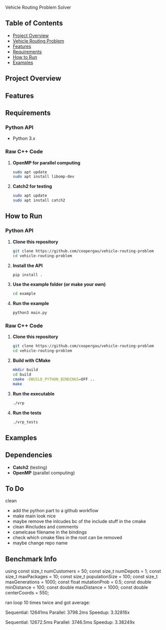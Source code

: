 Vehicle Routing Problem Solver

## Table of Contents
- [Project Overview](#project-overview)
- [Vehicle Routing Problem](#vehicle-routing-problem)
- [Features](#features)
- [Requirements](#requirements)
- [How to Run](#how-to-run)
- [Examples](#examples)

## Project Overview


## Features


## Requirements

### Python API 
- Python 3.x  

### Raw C++ Code
1. **OpenMP for parallel computing**
    ```bash
    sudo apt update
    sudo apt install libomp-dev
    ```

2. **Catch2 for testing**
    ```bash
    sudo apt update
    sudo apt install catch2
    ```

## How to Run

### Python API

1. **Clone this repository**
    ```bash
    git clone https://github.com/coopergau/vehicle-routing-problem
    cd vehicle-routing-problem
    ```

2. **Install the API**
    ```bash
    pip install .
    ```

3. **Use the example folder (or make your own)**
    ```bash
    cd example
    ```

4. **Run the example**
    ```bash
    python3 main.py
    ```

### Raw C++ Code

1. **Clone this repository**
    ```bash
    git clone https://github.com/coopergau/vehicle-routing-problem
    cd vehicle-routing-problem
    ```

2. **Build with CMake**
    ```bash
    mkdir build
    cd build
    cmake -DBUILD_PYTHON_BINDINGS=OFF ..
    make
    ```

3. **Run the executable**
    ```bash
    ./vrp
    ```

4. **Run the tests**
    ```bash
    ./vrp_tests
    ```

## Examples


## Dependencies
- **Catch2** (testing)
- **OpenMP** (parallel computing)


## To Do
clean
 - add the python part to a github workflow
 - make main look nice
 - maybe remove the inlcudes bc of the include stuff in the cmake
 - clean #includes and comments
 - camelcase filename in the bindings
 - check which cmake files in the root can be removed
 - maybe change repo name
 
 ## Benchmark Info
 using 
const size_t numCustomers = 50;
const size_t numDepots = 1;
const size_t maxPackages = 10;
const size_t populationSize = 100;
const size_t maxGenerations = 1000;
const float mutationProb = 0.5;
const double minDistance = 100;
const double maxDistance = 1000;
const double centerCoords = 550;

ran loop 10 times twice and got average:

Sequential: 12641ms
Parallel: 3798.2ms
Speedup: 3.32816x

Sequential: 12672.5ms
Parallel: 3746.5ms
Speedup: 3.38249x